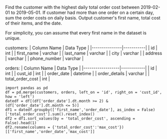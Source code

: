 Find the customer with the highest daily total order cost between 2019-02-01 to 2019-05-01. If customer had more than one order on a certain day, 
sum the order costs on daily basis. Output customer's first name, total cost of their items, and the date.

For simplicity, you can assume that every first name in the dataset is unique.

customers:
| Column Name   | Data Type |
|---------------|-----------|
| id            | int       |
| first_name    | varchar   |
| last_name     | varchar   |
| city          | varchar   |
| address       | varchar   |
| phone_number  | varchar   |

orders:
| Column Name      | Data Type  |
|------------------|------------|
| id               | int        |
| cust_id          | int        |
| order_date       | datetime   |
| order_details    | varchar    |
| total_order_cost | int        |

```
import pandas as pd
df = pd.merge(customers, orders, left_on = 'id', right_on = 'cust_id', how = 'left')
datedf = df[(df['order_date'].dt.month >= 2) & (df['order_date'].dt.month <= 5)]
df1 = datedf.groupby(['first_name','order_date'], as_index = False)['total_order_cost'].sum().reset_index()
df2 = df1.sort_values(by = 'total_order_cost', ascending = False).head(1)
df2.rename(columns = {'total_order_cost':'max_cost'})[['first_name','order_date','max_cost']]
```
